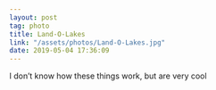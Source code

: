 ```yaml
---
layout: post
tag: photo
title: Land-O-Lakes
link: "/assets/photos/Land-O-Lakes.jpg"
date: 2019-05-04 17:36:09
---
```

I don’t know how these things work, but are very cool
